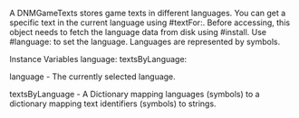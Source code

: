 A DNMGameTexts stores game texts in different languages. You can get a specific text in the current language using #textFor:. Before accessing, this object needs to fetch the language data from disk using #install. Use #language: to set the language. Languages are represented by symbols.

Instance Variables
	language:		<Symbol>
	textsByLanguage:		<Dictionary>

language
	- The currently selected language.

textsByLanguage
	- A Dictionary mapping languages (symbols) to a dictionary mapping text identifiers (symbols) to strings.